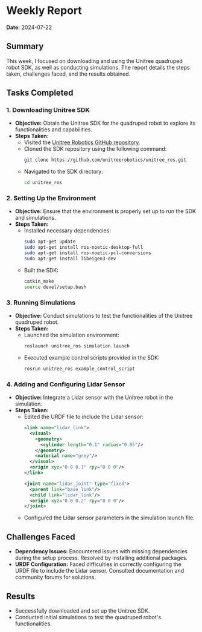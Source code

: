 # Weekly Report

**Date:** 2024-07-22

## Summary

This week, I focused on downloading and using the Unitree quadruped robot SDK, as well as conducting simulations. The report details the steps taken, challenges faced, and the results obtained.

## Tasks Completed

### 1. Downloading Unitree SDK

- **Objective:** Obtain the Unitree SDK for the quadruped robot to explore its functionalities and capabilities.
- **Steps Taken:**
  - Visited the [Unitree Robotics GitHub repository](https://github.com/unitreerobotics).
  - Cloned the SDK repository using the following command:
    ```bash
    git clone https://github.com/unitreerobotics/unitree_ros.git
    ```
  - Navigated to the SDK directory:
    ```bash
    cd unitree_ros
    ```

### 2. Setting Up the Environment

- **Objective:** Ensure that the environment is properly set up to run the SDK and simulations.
- **Steps Taken:**
  - Installed necessary dependencies:
    ```bash
    sudo apt-get update
    sudo apt-get install ros-noetic-desktop-full
    sudo apt-get install ros-noetic-pcl-conversions
    sudo apt-get install libeigen3-dev
    ```
  - Built the SDK:
    ```bash
    catkin_make
    source devel/setup.bash
    ```

### 3. Running Simulations

- **Objective:** Conduct simulations to test the functionalities of the Unitree quadruped robot.
- **Steps Taken:**
  - Launched the simulation environment:
    ```bash
    roslaunch unitree_ros simulation.launch
    ```
  - Executed example control scripts provided in the SDK:
    ```bash
    rosrun unitree_ros example_control_script
    ```

### 4. Adding and Configuring Lidar Sensor

- **Objective:** Integrate a Lidar sensor with the Unitree robot in the simulation.
- **Steps Taken:**
  - Edited the URDF file to include the Lidar sensor:
    ```xml
    <link name="lidar_link">
      <visual>
        <geometry>
          <cylinder length="0.1" radius="0.05"/>
        </geometry>
        <material name="grey"/>
      </visual>
      <origin xyz="0 0 0.1" rpy="0 0 0"/>
    </link>

    <joint name="lidar_joint" type="fixed">
      <parent link="base_link"/>
      <child link="lidar_link"/>
      <origin xyz="0 0 0.2" rpy="0 0 0"/>
    </joint>
    ```
  - Configured the Lidar sensor parameters in the simulation launch file.

## Challenges Faced

- **Dependency Issues:** Encountered issues with missing dependencies during the setup process. Resolved by installing additional packages.
- **URDF Configuration:** Faced difficulties in correctly configuring the URDF file to include the Lidar sensor. Consulted documentation and community forums for solutions.

## Results

- Successfully downloaded and set up the Unitree SDK.
- Conducted initial simulations to test the quadruped robot's functionalities.
